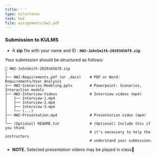 ```yaml
---
title: ' '
type: milestones
task: hw2
file: assignments/hw2.pdf
---
```


### Submission to KULMS 
* A **zip** file with your name and ID : **`HW2-JohnSmith-2020345678.zip`**

Your submission should be structured as follows: 
```
📂 HW2-JohnSmith-2020345678.zip
│
├── HW2-Requirements.pdf (or .docx)    # PDF or Word: Requirements/User Analysis
├── HW2-Scenarios-Modeling.pptx        # Powerpoint: Scenarios, Interaction models
├── HW2-Interview-Videos               # Interview videos (mp4)
│   ├── Interview-1.mp4
│   ├── Interview-2.mp4
│   ├── Interview-3.mp4
│   └── (...)
├── HW2-Presentation.mp4               # Presentation video (mp4)
│
└── (Optional) README.txt              # (Optional) Include this if you think 
                                       # it's necessary to help the instructors
                                       # understand your submission.
```
* **NOTE.** Selected presentation videos may be played in class🚀

